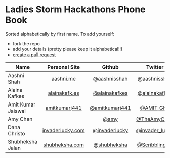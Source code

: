 Ladies Storm Hackathons Phone Book
====================================

Sorted alphabetically by first name. To add yourself:
- fork the repo
- add your details (pretty please keep it alphabetical!!)
- [create a pull request](https://help.github.com/articles/creating-a-pull-request-from-a-fork/)

| Name        | Personal Site           | Github  | Twitter | Medium/Blog | Stackoverflow |
| ------------- |:-------------:|:-----:|:----:|:-----:|:----:|
| Aashni Shah      | [aashni.me](http://www.aashni.me) | [@aashnisshah](http://github.com/aashnisshah) | [@aashnisshah](http://www.twitter.com/aashnisshah) | [@aashnisshah](https://medium.com/@aashnisshah) | [@aashnisshah](http://stackoverflow.com/users/1989265/aashnisshah) |
| Alaina Kafkes      | [alainakafk.es](http://www.alainakafk.es) | [@alainakafkes](http://github.com/alainakafkes) | [@alainakafkes](http://www.twitter.com/alainakafkes) | [@alainakafkes](https://medium.com/@alainakafkes) |  |
| Amit Kumar Jaiswal  | [amitkumarj441](http://amitkumarj441.github.io) | [@amitkumarj441](http://github.com/amitkumarj441) | [@AMIT_GKP](http://www.twitter.com/AMIT_GKP) | | [@amitkumarjaiswal](http://stackoverflow.com/users/7518855/amit-kumar-jaiswal) |
| Amy Chen     |  | [@amy](https://github.com/amy) | [@TheAmyCode](https://twitter.com/TheAmyCode) | [@amy](https://medium.com/@amy) | [@TheAmyCode](http://stackoverflow.com/users/3650057/theamycode) |
| Dana Christo     | [invaderlucky.com](http://www.invaderlucky.com) | [@invaderlucky](https://github.com/invaderlucky) | [@invader_lucky](https://twitter.com/invader_lucky) |
Shubheksha Jalan | [shubheksha.com](https://shubheksha.com) | [@shubheksha](http://github.com/shubheksha) | [@ScribblingOn](http://www.twitter.com/ScribblingOn) | [@shubheksha](https://medium.com/@shubheksha) & [drawings.shubheksha.com](https://drawings.shubheksha.com) |
